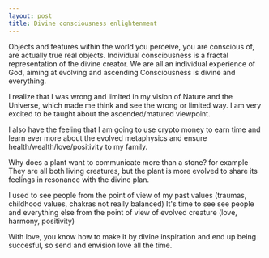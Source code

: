 ```yaml
---
layout: post
title: Divine consciousness enlightenment
---
```


Objects and features within the world you perceive, you are conscious of, are actually true real objects.
Individual consciousness is a fractal representation of the divine creator.
We are all an individual experience of God, aiming at evolving and ascending
Consciousness is divine and everything.

I realize that I was wrong and limited in my vision of Nature and the Universe, 
which made me think and see the wrong or limited way.
I am very excited to be taught about the ascended/matured viewpoint.

I also have the feeling that I am going to use crypto money to earn time and 
learn ever more about the evolved metaphysics and ensure health/wealth/love/positivity to my family.

Why does a plant want to communicate more than a stone? for example
They are all both living creatures, but the plant is more evolved to share its feelings in resonance with the divine plan.

I used to see people from the point of view of my past values (traumas, childhood values, chakras not really balanced)
It's time to see see people and everything else from the point of view of evolved creature (love, harmony, positivity)


With love, you know how to make it by divine inspiration and end up being succesful, so send and envision love all the time.
